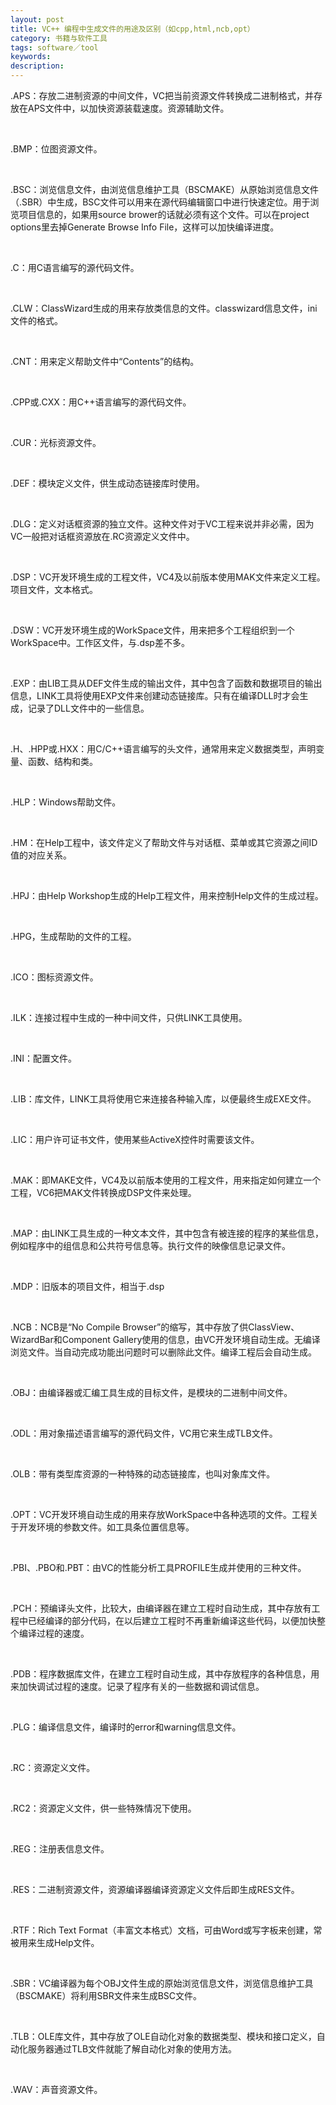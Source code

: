```yaml
---
layout: post
title: VC++ 编程中生成文件的用途及区别（如cpp,html,ncb,opt）
category: 书籍与软件工具
tags: software／tool
keywords: 
description: 
---
```


.APS：存放二进制资源的中间文件，VC把当前资源文件转换成二进制格式，并存放在APS文件中，以加快资源装载速度。资源辅助文件。

 

.BMP：位图资源文件。

 

.BSC：浏览信息文件，由浏览信息维护工具（BSCMAKE）从原始浏览信息文件（.SBR）中生成，BSC文件可以用来在源代码编辑窗口中进行快速定位。用于浏览项目信息的，如果用source
brower的话就必须有这个文件。可以在project options里去掉Generate Browse
Info File，这样可以加快编译进度。

 

.C：用C语言编写的源代码文件。

 

.CLW：ClassWizard生成的用来存放类信息的文件。classwizard信息文件，ini文件的格式。

 

.CNT：用来定义帮助文件中“Contents”的结构。

 

.CPP或.CXX：用C++语言编写的源代码文件。

 

.CUR：光标资源文件。

 

.DEF：模块定义文件，供生成动态链接库时使用。

 

.DLG：定义对话框资源的独立文件。这种文件对于VC工程来说并非必需，因为VC一般把对话框资源放在.RC资源定义文件中。

 

.DSP：VC开发环境生成的工程文件，VC4及以前版本使用MAK文件来定义工程。项目文件，文本格式。

 

.DSW：VC开发环境生成的WorkSpace文件，用来把多个工程组织到一个WorkSpace中。工作区文件，与.dsp差不多。

 

.EXP：由LIB工具从DEF文件生成的输出文件，其中包含了函数和数据项目的输出信息，LINK工具将使用EXP文件来创建动态链接库。只有在编译DLL时才会生成，记录了DLL文件中的一些信息。

 

.H、.HPP或.HXX：用C/C++语言编写的头文件，通常用来定义数据类型，声明变量、函数、结构和类。

 

.HLP：Windows帮助文件。

 

.HM：在Help工程中，该文件定义了帮助文件与对话框、菜单或其它资源之间ID值的对应关系。

 

.HPJ：由Help Workshop生成的Help工程文件，用来控制Help文件的生成过程。

 

.HPG，生成帮助的文件的工程。

 

.ICO：图标资源文件。

 

.ILK：连接过程中生成的一种中间文件，只供LINK工具使用。

 

.INI：配置文件。

 

.LIB：库文件，LINK工具将使用它来连接各种输入库，以便最终生成EXE文件。

 

.LIC：用户许可证书文件，使用某些ActiveX控件时需要该文件。

 

.MAK：即MAKE文件，VC4及以前版本使用的工程文件，用来指定如何建立一个工程，VC6把MAK文件转换成DSP文件来处理。

 

.MAP：由LINK工具生成的一种文本文件，其中包含有被连接的程序的某些信息，例如程序中的组信息和公共符号信息等。执行文件的映像信息记录文件。

 

.MDP：旧版本的项目文件，相当于.dsp

 

.NCB：NCB是“No Compile
Browser”的缩写，其中存放了供ClassView、WizardBar和Component
Gallery使用的信息，由VC开发环境自动生成。无编译浏览文件。当自动完成功能出问题时可以删除此文件。编译工程后会自动生成。

 

.OBJ：由编译器或汇编工具生成的目标文件，是模块的二进制中间文件。

 

.ODL：用对象描述语言编写的源代码文件，VC用它来生成TLB文件。

 

.OLB：带有类型库资源的一种特殊的动态链接库，也叫对象库文件。

 

.OPT：VC开发环境自动生成的用来存放WorkSpace中各种选项的文件。工程关于开发环境的参数文件。如工具条位置信息等。

 

.PBI、.PBO和.PBT：由VC的性能分析工具PROFILE生成并使用的三种文件。

 

.PCH：预编译头文件，比较大，由编译器在建立工程时自动生成，其中存放有工程中已经编译的部分代码，在以后建立工程时不再重新编译这些代码，以便加快整个编译过程的速度。

 

.PDB：程序数据库文件，在建立工程时自动生成，其中存放程序的各种信息，用来加快调试过程的速度。记录了程序有关的一些数据和调试信息。

 

.PLG：编译信息文件，编译时的error和warning信息文件。

 

.RC：资源定义文件。

 

.RC2：资源定义文件，供一些特殊情况下使用。

 

.REG：注册表信息文件。

 

.RES：二进制资源文件，资源编译器编译资源定义文件后即生成RES文件。

 

.RTF：Rich Text
Format（丰富文本格式）文档，可由Word或写字板来创建，常被用来生成Help文件。

 

.SBR：VC编译器为每个OBJ文件生成的原始浏览信息文件，浏览信息维护工具（BSCMAKE）将利用SBR文件来生成BSC文件。

 

.TLB：OLE库文件，其中存放了OLE自动化对象的数据类型、模块和接口定义，自动化服务器通过TLB文件就能了解自动化对象的使用方法。

 

.WAV：声音资源文件。









